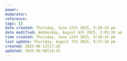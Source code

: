 ```yaml
---
power: 
moderator: 
reference: 
tags: []
date created: Thursday, June 12th 2025, 9:20:24 pm
date modified: Wednesday, August 6th 2025, 2:05:20 am
time created: Thursday, June 12th 2025, 9:20:24 pm
last update: Thursday, August 7th 2025, 9:27:10 pm
created: 2025-06-12T17:20
updated: 2025-08-06T14:15
---
```


